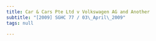 ```yaml
---
title: Car & Cars Pte Ltd v Volkswagen AG and Another
subtitle: "[2009] SGHC 77 / 03\_April\_2009"
tags: null

---
```


